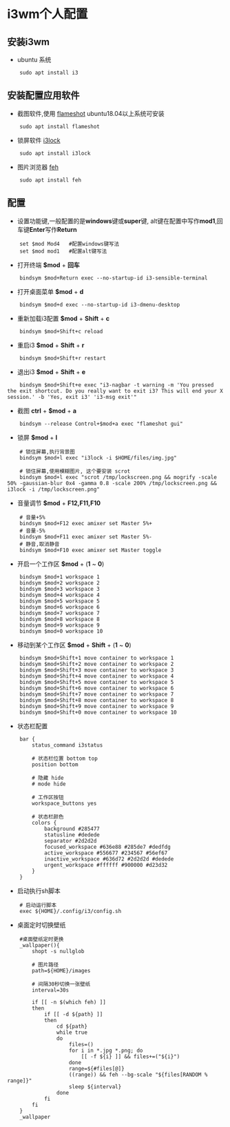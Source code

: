 # i3wm个人配置
## 安装i3wm

- ubuntu 系统
```shell
    sudo apt install i3
```

## 安装配置应用软件
- 截图软件,使用 [flameshot](https://flameshot.js.org/) ubuntu18.04以上系统可安装
```shell
    sudo apt install flameshot 
```

- 锁屏软件 [i3lock](https://github.com/i3/i3lock)
```shell
    sudo apt install i3lock
```

- 图片浏览器 [feh](https://wiki.archlinux.org/index.php/Feh)
```shell
    sudo apt install feh
```

## 配置
- 设置功能键,一般配置的是**windows**键或**super**键, alt键在配置中写作**mod1**,回车键**Enter**写作**Return**
```shell
    set $mod Mod4   #配置windows键写法
    set $mod mod1   #配置alt键写法 
```

- 打开终端 **$mod** + **回车**
```shell
    bindsym $mod+Return exec --no-startup-id i3-sensible-terminal
```

- 打开桌面菜单 **$mod** + **d**
```shell
    bindsym $mod+d exec --no-startup-id i3-dmenu-desktop
```

- 重新加载i3配置 **$mod** + **Shift** + **c**
```shell
    bindsym $mod+Shift+c reload
```

- 重启i3 **$mod** + **Shift** + **r**
```shell
    bindsym $mod+Shift+r restart
```

- 退出i3 **$mod** + **Shift** + **e**
```shell
    bindsym $mod+Shift+e exec "i3-nagbar -t warning -m 'You pressed the exit shortcut. Do you really want to exit i3? This will end your X session.' -b 'Yes, exit i3' 'i3-msg exit'"
```

- 截图 **ctrl** + **$mod** + **a**
```shell
    bindsym --release Control+$mod+a exec "flameshot gui"
```

- 锁屏 **$mod** + **l**
```shell
    # 锁住屏幕,执行背景图
    bindsym $mod+l exec "i3lock -i $HOME/files/img.jpg"
    
    # 锁住屏幕,使用模糊图片, 这个要安装 scrot 
    bindsym $mod+l exec "scrot /tmp/lockscreen.png && mogrify -scale 50% -gaussian-blur 0x4 -gamma 0.8 -scale 200% /tmp/lockscreen.png && i3lock -i /tmp/lockscreen.png"
```

- 音量调节 **$mod** + **F12,F11,F10**
```shell
    # 音量+5%
    bindsym $mod+F12 exec amixer set Master 5%+
    # 音量-5%
    bindsym $mod+F11 exec amixer set Master 5%-
    # 静音,取消静音
    bindsym $mod+F10 exec amixer set Master toggle
```

- 开启一个工作区 **$mod** + (**1** ~ **0**)
```shell
    bindsym $mod+1 workspace 1
    bindsym $mod+2 workspace 2
    bindsym $mod+3 workspace 3
    bindsym $mod+4 workspace 4
    bindsym $mod+5 workspace 5
    bindsym $mod+6 workspace 6
    bindsym $mod+7 workspace 7
    bindsym $mod+8 workspace 8
    bindsym $mod+9 workspace 9
    bindsym $mod+0 workspace 10
```

- 移动到某个工作区 **$mod** + **Shift** + (**1** ~ **0**)
```shell
    bindsym $mod+Shift+1 move container to workspace 1
    bindsym $mod+Shift+2 move container to workspace 2
    bindsym $mod+Shift+3 move container to workspace 3
    bindsym $mod+Shift+4 move container to workspace 4
    bindsym $mod+Shift+5 move container to workspace 5
    bindsym $mod+Shift+6 move container to workspace 6
    bindsym $mod+Shift+7 move container to workspace 7
    bindsym $mod+Shift+8 move container to workspace 8
    bindsym $mod+Shift+9 move container to workspace 9
    bindsym $mod+Shift+0 move container to workspace 10
```

- 状态栏配置
```shell
    bar {
        status_command i3status

        # 状态栏位置 bottom top
        position bottom

        # 隐藏 hide
        # mode hide

        # 工作区按钮
        workspace_buttons yes

        # 状态栏颜色
        colors {
            background #285477
            statusline #dedede
            separator #2d2d2d
            focused_workspace #636e88 #285de7 #dedfdg
            active_workspace #556677 #234567 #56ef67
            inactive_workspace #636d72 #2d2d2d #dedede
            urgent_workspace #ffffff #900000 #d23d32
        }
    }
```

- 启动执行sh脚本
```shell
    # 启动运行脚本
    exec ${HOME}/.config/i3/config.sh
```

- 桌面定时切换壁纸
```shell
    #桌面壁纸定时更换
    _wallpaper(){
        shopt -s nullglob
    
        # 图片路径
        path=${HOME}/images
    
        # 间隔30秒切换一张壁纸
        interval=30s
    
        if [[ -n $(which feh) ]]
        then
            if [[ -d ${path} ]]
            then
                cd ${path}
                while true
                do
                    files=()
                    for i in *.jpg *.png; do
                        [[ -f ${i} ]] && files+=("${i}")
                    done
                    range=${#files[@]}
                    ((range)) && feh --bg-scale "${files[RANDOM % range]}"
                    sleep ${interval}
                done
            fi
        fi
    }
    _wallpaper
```
